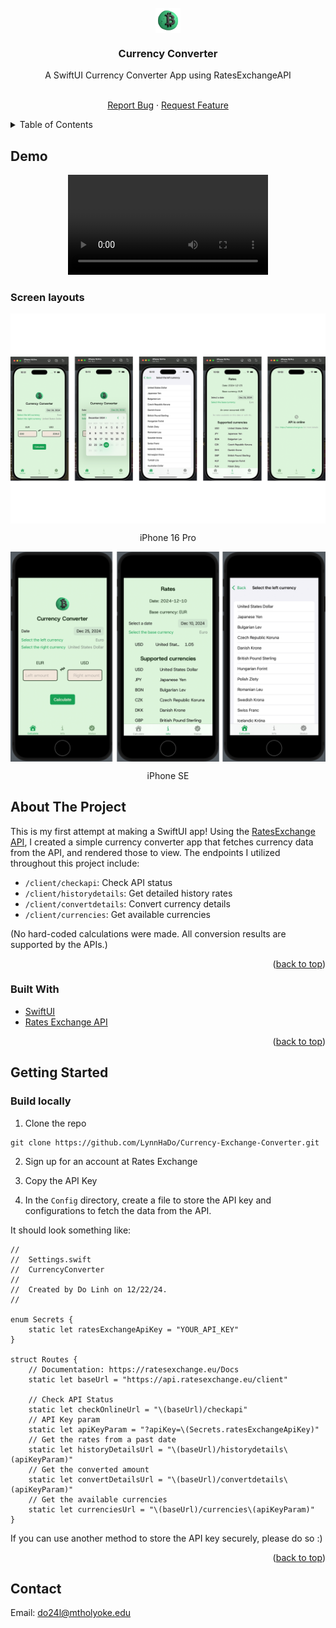 <div id="top"></div>

<!-- PROJECT LOGO -->
<br />
<div align="center">

<img align="center" src="Public/logo.png" width="40px"/>

<h3 align="center">Currency Converter</h3>

<p align="center">A SwiftUI Currency Converter App using RatesExchangeAPI</p>

  <p align="center">
    <br />
    <a href="https://github.com/LynnHaDo/Currency-Exchange-Converter/issues">Report Bug</a>
    ·
    <a href="https://github.com/LynnHaDo/Currency-Exchange-Converter/issues">Request Feature</a>
  </p>
</div>

<!-- TABLE OF CONTENTS -->
<details>
  <summary>Table of Contents</summary>
  <ol>
    <li>
      <a href="#demo">Demo</a>
    </li>
    <li>
      <a href="#about-the-project">About The Project</a>
      <ul>
        <li><a href="#features">Features</a></li>
        <li><a href="#built-with">Built With</a></li>
      </ul>
    </li>
    <li>
      <a href="#getting-started">Getting Started</a>
      <ul>
        <li><a href="#build-locally">Build Locally</a></li>
      </ul>
    </li>
    <li><a href="#contact">Contact</a></li>
  </ol>
</details>

<!-- UPDATES -->
## Demo

<div align="center">
  <video src="https://github.com/user-attachments/assets/8fe40ca7-05c6-490f-b564-f598c3dbaf57"
         width="320">
</div>

### Screen layouts

<img align="center" src="Public/ip_16.png" margin="10 auto"/>

<p align="center">iPhone 16 Pro</p>

<img align="center" src="Public/ip_se.png" margin="10 auto"/>

<p align="center">iPhone SE</p>

<!-- ABOUT THE PROJECT -->
## About The Project

This is my first attempt at making a SwiftUI app! Using the [RatesExchange API](https://ratesexchange.eu/Docs), I created a simple currency converter app that fetches currency data from the API, and rendered those to view. The endpoints I utilized throughout this project include: 

- `/client/checkapi`: Check API status
- `/client/historydetails`: Get detailed history rates
- `​/client​/convertdetails`: Convert currency details
- `/client/currencies`: Get available currencies

(No hard-coded calculations were made. All conversion results are supported by the APIs.)

<p align="right">(<a href="#top">back to top</a>)</p>

### Built With

- [SwiftUI](https://developer.apple.com/xcode/swiftui/)
- [Rates Exchange API](https://ratesexchange.eu/)

<p align="right">(<a href="#top">back to top</a>)</p>

<!-- GETTING STARTED -->

## Getting Started

### Build locally 

1. Clone the repo

```
git clone https://github.com/LynnHaDo/Currency-Exchange-Converter.git
```

2. Sign up for an account at Rates Exchange

3. Copy the API Key 

4. In the `Config` directory, create a file to store the API key and configurations to fetch the data from the API. 

It should look something like:

```
//
//  Settings.swift
//  CurrencyConverter
//
//  Created by Do Linh on 12/22/24.
//

enum Secrets {
    static let ratesExchangeApiKey = "YOUR_API_KEY"
}

struct Routes {
    // Documentation: https://ratesexchange.eu/Docs
    static let baseUrl = "https://api.ratesexchange.eu/client"
    
    // Check API Status
    static let checkOnlineUrl = "\(baseUrl)/checkapi"
    // API Key param
    static let apiKeyParam = "?apiKey=\(Secrets.ratesExchangeApiKey)"
    // Get the rates from a past date
    static let historyDetailsUrl = "\(baseUrl)/historydetails\(apiKeyParam)"
    // Get the converted amount
    static let convertDetailsUrl = "\(baseUrl)/convertdetails\(apiKeyParam)"
    // Get the available currencies
    static let currenciesUrl = "\(baseUrl)/currencies\(apiKeyParam)"
}

```

If you can use another method to store the API key securely, please do so :) 

<p align="right">(<a href="#top">back to top</a>)</p>

<!-- Contact -->

## Contact

Email: <a href="mailto:do24l@mtholyoke.edu">do24l@mtholyoke.edu</a>




